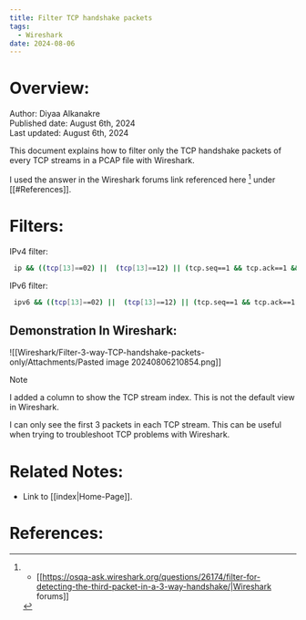 ```yaml
---
title: Filter TCP handshake packets
tags:
  - Wireshark
date: 2024-08-06
---
```

# Overview:

Author: Diyaa Alkanakre<br>
Published date: August 6th, 2024<br>
Last updated: August 6th, 2024<br>

This document explains how to filter only the TCP handshake packets of every TCP streams in a PCAP file with Wireshark.

I used the answer in the Wireshark forums link referenced here [^1] under [[#References]].

# Filters:

IPv4 filter:

```bash
 ip && ((tcp[13]==02) ||  (tcp[13]==12) || (tcp.seq==1 && tcp.ack==1 && tcp.len==0 && tcp.window_size_scalefactor ge 0))
```

IPv6 filter:

```bash
 ipv6 && ((tcp[13]==02) ||  (tcp[13]==12) || (tcp.seq==1 && tcp.ack==1 && tcp.len==0 && tcp.window_size_scalefactor ge 0))
```

## Demonstration In Wireshark:

![[Wireshark/Filter-3-way-TCP-handshake-packets-only/Attachments/Pasted image 20240806210854.png]]

> [!note]
> I added a column to show the TCP stream index. This is not the default view in Wireshark.

I can only see the first 3 packets in each TCP stream. This can be useful when trying to troubleshoot TCP problems with Wireshark.

# Related Notes:

- Link to [[index|Home-Page]].

# References:

[^1]: - [[https://osqa-ask.wireshark.org/questions/26174/filter-for-detecting-the-third-packet-in-a-3-way-handshake/|Wireshark forums]]

